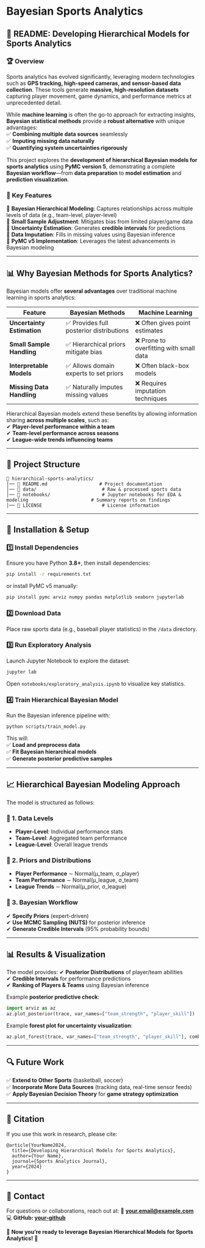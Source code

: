# Bayesian Sports Analytics
## **📌 README: Developing Hierarchical Models for Sports Analytics**

### **🏆 Overview**
Sports analytics has evolved significantly, leveraging modern technologies such as **GPS tracking, high-speed cameras, and sensor-based data collection**. These tools generate **massive, high-resolution datasets** capturing player movement, game dynamics, and performance metrics at unprecedented detail.  

While **machine learning** is often the go-to approach for extracting insights, **Bayesian statistical methods** provide a **robust alternative** with unique advantages:  
✅ **Combining multiple data sources** seamlessly  
✅ **Imputing missing data naturally**  
✅ **Quantifying system uncertainties rigorously**  

This project explores the **development of hierarchical Bayesian models for sports analytics** using **PyMC version 5**, demonstrating a complete **Bayesian workflow**—from **data preparation** to **model estimation** and **prediction visualization**.  

### **🎯 Key Features**
🔹 **Bayesian Hierarchical Modeling**: Captures relationships across multiple levels of data (e.g., team-level, player-level)  
🔹 **Small Sample Adjustment**: Mitigates bias from limited player/game data  
🔹 **Uncertainty Estimation**: Generates **credible intervals** for predictions  
🔹 **Data Imputation**: Fills in missing values using Bayesian inference  
🔹 **PyMC v5 Implementation**: Leverages the latest advancements in Bayesian modeling  

---

## **📊 Why Bayesian Methods for Sports Analytics?**
Bayesian models offer **several advantages** over traditional machine learning in sports analytics:  

| Feature | Bayesian Methods | Machine Learning |
|---------|----------------|-----------------|
| **Uncertainty Estimation** | ✅ Provides full posterior distributions | ❌ Often gives point estimates |
| **Small Sample Handling** | ✅ Hierarchical priors mitigate bias | ❌ Prone to overfitting with small data |
| **Interpretable Models** | ✅ Allows domain experts to set priors | ❌ Often black-box models |
| **Missing Data Handling** | ✅ Naturally imputes missing values | ❌ Requires imputation techniques |

Hierarchical Bayesian models extend these benefits by allowing information sharing **across multiple scales**, such as:  
✔ **Player-level performance within a team**  
✔ **Team-level performance across seasons**  
✔ **League-wide trends influencing teams**  

---

## **📂 Project Structure**
```
📁 hierarchical-sports-analytics/
│── 📄 README.md                   # Project documentation  
│── 📁 data/                        # Raw & processed sports data  
│── 📁 notebooks/                   # Jupyter notebooks for EDA & modeling                       # Summary reports on findings  
│── 📄 LICENSE                      # License information  
```

---

## **🔧 Installation & Setup**
### **1️⃣ Install Dependencies**
Ensure you have Python **3.8+**, then install dependencies:  
```bash
pip install -r requirements.txt
```
or install PyMC v5 manually:  
```bash
pip install pymc arviz numpy pandas matplotlib seaborn jupyterlab
```

### **2️⃣ Download Data**
Place raw sports data (e.g., baseball player statistics) in the `/data` directory.

### **3️⃣ Run Exploratory Analysis**
Launch Jupyter Notebook to explore the dataset:  
```bash
jupyter lab
```
Open `notebooks/exploratory_analysis.ipynb` to visualize key statistics.

### **4️⃣ Train Hierarchical Bayesian Model**
Run the Bayesian inference pipeline with:  
```bash
python scripts/train_model.py
```
This will:  
✅ **Load and preprocess data**  
✅ **Fit Bayesian hierarchical models**  
✅ **Generate posterior predictive samples**  

---

## **📈 Hierarchical Bayesian Modeling Approach**
The model is structured as follows:

### **🔹 1. Data Levels**
- **Player-Level**: Individual performance stats
- **Team-Level**: Aggregated team performance
- **League-Level**: Overall league trends  

### **🔹 2. Priors and Distributions**
- **Player Performance** ∼ Normal(μ_team, σ_player)  
- **Team Performance** ∼ Normal(μ_league, σ_team)  
- **League Trends** ∼ Normal(μ_prior, σ_league)  

### **🔹 3. Bayesian Workflow**
✔ **Specify Priors** (expert-driven)  
✔ **Use MCMC Sampling (NUTS)** for posterior inference  
✔ **Generate Credible Intervals** (95% probability bounds)  

---

## **📊 Results & Visualization**
The model provides:
✔ **Posterior Distributions** of player/team abilities  
✔ **Credible Intervals** for performance predictions  
✔ **Ranking of Players & Teams** using Bayesian inference  

Example **posterior predictive check**:
```python
import arviz as az
az.plot_posterior(trace, var_names=["team_strength", "player_skill"])
```

Example **forest plot for uncertainty visualization**:
```python
az.plot_forest(trace, var_names=["team_strength", "player_skill"], combined=True)
```

---

## **🔍 Future Work**
✅ **Extend to Other Sports** (basketball, soccer)  
✅ **Incorporate More Data Sources** (tracking data, real-time sensor feeds)  
✅ **Apply Bayesian Decision Theory** for **game strategy optimization**  

---

## **📜 Citation**
If you use this work in research, please cite:
```
@article{YourName2024,
  title={Developing Hierarchical Models for Sports Analytics},
  author={Your Name},
  journal={Sports Analytics Journal},
  year={2024}
}
```

---

## **📩 Contact**
For questions or collaborations, reach out at:
📧 **your.email@example.com**  
💻 **GitHub: [your-github](https://github.com/your-github)**  

🚀 **Now you’re ready to leverage Bayesian Hierarchical Models for Sports Analytics!** 🚀  
